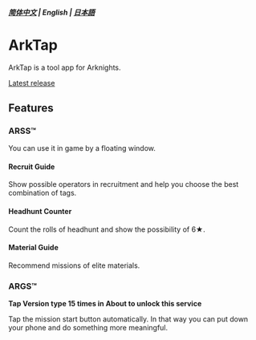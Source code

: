 ##### [简体中文](README.md) | English | [日本語](README_JP.md)
# ArkTap
ArkTap is a tool app for Arknights.

[Latest release](https://github.com/IcebemAst/ArknightsTap/releases/latest)

## Features

### ARSS™
You can use it in game by a floating window.
#### Recruit Guide
Show possible operators in recruitment and help you choose the best combination of tags.
#### Headhunt Counter
Count the rolls of headhunt and show the possibility of 6★.
#### Material Guide
Recommend missions of elite materials.

### ARGS™
**Tap Version type 15 times in About to unlock this service**

Tap the mission start button automatically. In that way you can put down your phone and do something more meaningful.